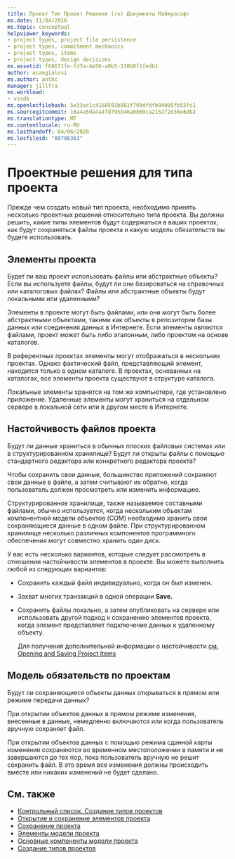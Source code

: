 ```yaml
---
title: Проект Тип Проект Решения (ru) Документы Майкрософт
ms.date: 11/04/2016
ms.topic: conceptual
helpviewer_keywords:
- project types, project file persistence
- project types, commitment mechanics
- project types, items
- project types, design decisions
ms.assetid: f68671fe-fd7a-4e56-a0b5-330b0f1fedb1
author: acangialosi
ms.author: anthc
manager: jillfra
ms.workload:
- vssdk
ms.openlocfilehash: 5e33ac1c4168593b881f799dfdfb94005fb55fc1
ms.sourcegitcommit: 16a4a5da4a4fd795b46a0869ca2152f2d36e6db2
ms.translationtype: MT
ms.contentlocale: ru-RU
ms.lasthandoff: 04/06/2020
ms.locfileid: "80706363"
---
```

# <a name="project-type-design-decisions"></a>Проектные решения для типа проекта
Прежде чем создать новый тип проекта, необходимо принять несколько проектных решений относительно типа проекта. Вы должны решить, какие типы элементов будут содержаться в ваших проектах, как будут сохраняться файлы проекта и какую модель обязательств вы будете использовать.

## <a name="project-items"></a>Элементы проекта
 Будет ли ваш проект использовать файлы или абстрактные объекты? Если вы используете файлы, будут ли они базироваться на справочных или каталоговых файлах? Файлы или абстрактные объекты будут локальными или удаленными?

 Элементы в проекте могут быть файлами, или они могут быть более абстрактными объектами, такими как объекты в репозитории базы данных или соединения данных в Интернете. Если элементы являются файлами, проект может быть либо эталонным, либо проектом на основе каталогов.

 В референтных проектах элементы могут отображаться в нескольких проектах. Однако фактический файл, представляющий элемент, находится только в одном каталоге. В проектах, основанных на каталогах, все элементы проекта существуют в структуре каталога.

 Локальные элементы хранятся на том же компьютере, где установлено приложение. Удаленные элементы могут храниться на отдельном сервере в локальной сети или в другом месте в Интернете.

## <a name="project-file-persistence"></a>Настойчивость файлов проекта
 Будут ли данные храниться в обычных плоских файловых системах или в структурированном хранилище? Будут ли открыты файлы с помощью стандартного редактора или конкретного редактора проекта?

 Чтобы сохранить свои данные, большинство приложений сохраняют свои данные в файле, а затем считывают их обратно, когда пользователь должен просмотреть или изменить информацию.

 Структурированное хранилище, также называемое составными файлами, обычно используется, когда нескольким объектам компонентной модели объектов (COM) необходимо хранить свои сохраняющиеся данные в одном файле. При структурированном хранилище несколько различных компонентов программного обеспечения могут совместно хранить один диск.

 У вас есть несколько вариантов, которые следует рассмотреть в отношении настойчивости элементов в проекте. Вы можете выполнить любой из следующих вариантов:

- Сохранить каждый файл индивидуально, когда он был изменен.

- Захват многих транзакций в одной операции **Save.**

- Сохранить файлы локально, а затем опубликовать на сервере или использовать другой подход к сохранению элементов проекта, когда элемент представляет подключение данных к удаленному объекту.

  Для получения дополнительной информации о настойчивости [см.](../../extensibility/internals/project-persistence.md) [Opening and Saving Project Items](../../extensibility/internals/opening-and-saving-project-items.md)

## <a name="project-commitment-model"></a>Модель обязательств по проектам
 Будут ли сохраняющиеся объекты данных открываться в прямом или режиме передачи данных?

 При открытии объектов данных в прямом режиме изменения, внесенные в данные, немедленно включаются или когда пользователь вручную сохраняет файл.

 При открытии объектов данных с помощью режима сданной карты изменения сохраняются во временном местоположении в памяти и не завершаются до тех пор, пока пользователь вручную не решит сохранить файл. В это время все изменения должны происходить вместе или никаких изменений не будет сделано.

## <a name="see-also"></a>См. также
- [Контрольный список. Создание типов проектов](../../extensibility/internals/checklist-creating-new-project-types.md)
- [Открытие и сохранение элементов проекта](../../extensibility/internals/opening-and-saving-project-items.md)
- [Сохранение проекта](../../extensibility/internals/project-persistence.md)
- [Элементы модели проекта](../../extensibility/internals/elements-of-a-project-model.md)
- [Основные компоненты модели проекта](../../extensibility/internals/project-model-core-components.md)
- [Создание типов проектов](../../extensibility/internals/creating-project-types.md)
